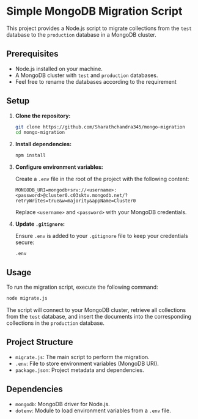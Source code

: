 # Simple MongoDB Migration Script

This project provides a Node.js script to migrate collections from the `test` database to the `production` database in a MongoDB cluster.

## Prerequisites

- Node.js installed on your machine.
- A MongoDB cluster with `test` and `production` databases.
- Feel free to rename the databases according to the requirement

## Setup

1. **Clone the repository:**

   ```bash
   git clone https://github.com/Sharathchandra345/mongo-migration
   cd mongo-migration
   ```

2. **Install dependencies:**

   ```bash
   npm install
   ```

3. **Configure environment variables:**

   Create a `.env` file in the root of the project with the following content:

   ```plaintext
   MONGODB_URI=mongodb+srv://<username>:<password>@cluster0.c03sktv.mongodb.net/?retryWrites=true&w=majority&appName=Cluster0
   ```

   Replace `<username>` and `<password>` with your MongoDB credentials.

4. **Update `.gitignore`:**

   Ensure `.env` is added to your `.gitignore` file to keep your credentials secure:

   ```plaintext
   .env
   ```

## Usage

To run the migration script, execute the following command:

```bash
node migrate.js
```

The script will connect to your MongoDB cluster, retrieve all collections from the `test` database, and insert the documents into the corresponding collections in the `production` database.

## Project Structure

- `migrate.js`: The main script to perform the migration.
- `.env`: File to store environment variables (MongoDB URI).
- `package.json`: Project metadata and dependencies.

## Dependencies

- `mongodb`: MongoDB driver for Node.js.
- `dotenv`: Module to load environment variables from a `.env` file.
